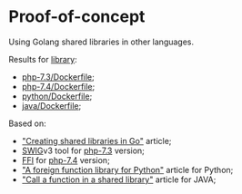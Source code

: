 # Proof-of-concept

Using Golang shared libraries in other languages. 

Results for [library](library/main.go):
 * [php-7.3/Dockerfile](php-7.3/Dockerfile);
 * [php-7.4/Dockerfile](php-7.4/Dockerfile);
 * [python/Dockerfile](python/Dockerfile);
 * [java/Dockerfile](java/Dockerfile);

Based on:
* ["Creating shared libraries in Go"](http://snowsyn.net/2016/09/11/creating-shared-libraries-in-go/) article;
* [SWIG](http://www.swig.org)v3 tool for [php-7.3](php-7.3) version;
* [FFI](https://www.php.net/manual/class.ffi.php) for [php-7.4](php-7.4) version;
* ["A foreign function library for Python"](https://docs.python.org/3/library/ctypes.html) article for Python;
* ["Call a function in a shared library"](https://rosettacode.org/wiki/Call_a_function_in_a_shared_library#Java) article for JAVA;
 
